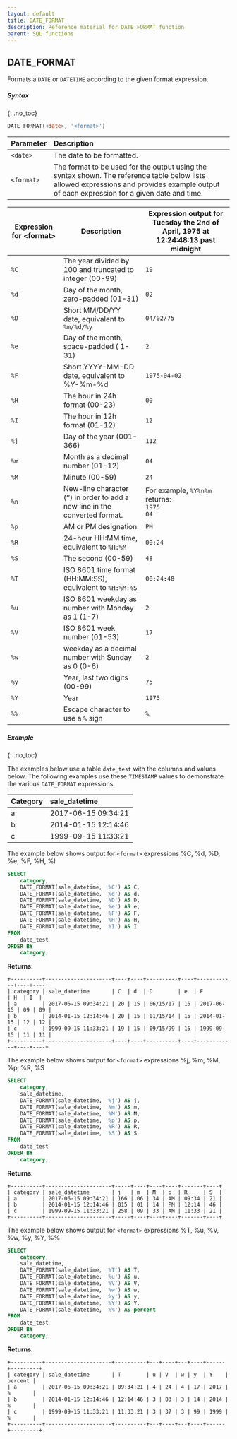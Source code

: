 ```yaml
---
layout: default
title: DATE_FORMAT
description: Reference material for DATE_FORMAT function
parent: SQL functions
---
```


## DATE\_FORMAT

Formats a `DATE` or `DATETIME` according to the given format expression.

##### Syntax
{: .no_toc}

```sql
​​DATE_FORMAT(<date>, '<format>')​​
```

| Parameter  | Description                                                                                                                                                                                |
| :---------- | :------------------------------------------------------------------------------------------------------------------------------------------------------------------------------------------ |
| `<date>`   | The date to be formatted.                                                                                                                                                                  |
| `<format>` | The format to be used for the output using the syntax shown. The reference table below lists allowed expressions and provides example output of each expression for a given date and time. |

| Expression for \<format> | Description                                                                 | Expression output for Tuesday the 2nd of April, 1975 at 12:24:48:13 past midnight          |
| ------------------------ | --------------------------------------------------------------------------- | ------------------------------------------------------------------------------------------ |
| `%C`                     | The year divided by 100 and truncated to integer (00-99)                    | `19`                                                                                       |
| `%d`                     | Day of the month, zero-padded (01-31)                                       | `02`                                                                                       |
| `%D`                     | Short MM/DD/YY date, equivalent to `%m/%d/%y`                                 | `04/02/75`                                                                                 |
| `%e`                     | Day of the month, space-padded ( 1-31)                                      | `2`                                                                                        |
| `%F`                     | Short YYYY-MM-DD date, equivalent to %Y-%m-%d                               | `1975-04-02`                                                                               |
| `%H`                     | The hour in 24h format (00-23)                                              | `00`                                                                                       |
| `%I`                     | The hour in 12h format (01-12)                                              | `12`                                                                                       |
| `%j`                     | Day of the year (001-366)                                                   | `112`                                                                                      |
| `%m`                     | Month as a decimal number (01-12)                                           | `04`                                                                                       |
| `%M`                     | Minute (00-59)                                                              | `24`                                                                                       |
| `%n`                     | New-line character (‘’) in order to add a new line in the converted format. | For example, `%Y%n%m` returns: <br>`1975`<br>`04` |
| `%p`                     | AM or PM designation                                                        | `PM`                                                                                       |
| `%R`                     | 24-hour HH:MM time, equivalent to `%H:%M`                                     | `00:24`                                                                                    |
| `%S`                     | The second (00-59)                                                          | `48`                                                                                       |
| `%T`                     | ISO 8601 time format (HH:MM:SS), equivalent to `%H:%M:%S`                     | `00:24:48`                                                                                 |
| `%u`                     | ISO 8601 weekday as number with Monday as 1 (1-7)                           | `2`                                                                                        |
| `%V`                     | ISO 8601 week number (01-53)                                                | `17`                                                                                       |
| `%w`                     | weekday as a decimal number with Sunday as 0 (0-6)                          | `2`                                                                                        |
| `%y`                     | Year, last two digits (00-99)                                               | `75`                                                                                       |
| `%Y`                     | Year                                                                        | `1975`                                                                                     |
| `%%`                     | Escape character to use a `%` sign                                          | `%`                                                                                        |

##### Example
{: .no_toc}

The examples below use a table `date_test` with the columns and values below. The following examples use these `TIMESTAMP` values to demonstrate the various `DATE_FORMAT` expressions.

| Category | sale\_datetime      |
| :-------- | :------------------- |
| a        | 2017-06-15 09:34:21 |
| b        | 2014-01-15 12:14:46 |
| c        | 1999-09-15 11:33:21 |

The example below shows output for `<format>` expressions %C, %d, %D, %e, %F, %H, %I

```sql
SELECT
	category,
	DATE_FORMAT(sale_datetime, '%C') AS C,
	DATE_FORMAT(sale_datetime, '%d') AS d,
	DATE_FORMAT(sale_datetime, '%D') AS D,
	DATE_FORMAT(sale_datetime, '%e') AS e,
	DATE_FORMAT(sale_datetime, '%F') AS F,
	DATE_FORMAT(sale_datetime, '%H') AS H,
	DATE_FORMAT(sale_datetime, '%I') AS I
FROM
	date_test
ORDER BY
	category;
```

**Returns**:

```
+----------+---------------------+----+----+----------+----+------------+----+----+
| category | sale_datetime       | C  | d  | D        | e  | F          | H  | I  |
| a        | 2017-06-15 09:34:21 | 20 | 15 | 06/15/17 | 15 | 2017-06-15 | 09 | 09 |
| b        | 2014-01-15 12:14:46 | 20 | 15 | 01/15/14 | 15 | 2014-01-15 | 12 | 12 |
| c        | 1999-09-15 11:33:21 | 19 | 15 | 09/15/99 | 15 | 1999-09-15 | 11 | 11 |
+----------+---------------------+----+----+----------+----+------------+----+----+
```

The example below shows output for `<format>` expressions %j, %m, %M, %p, %R, %S

```sql
SELECT
	category,
	sale_datetime,
	DATE_FORMAT(sale_datetime, '%j') AS j,
	DATE_FORMAT(sale_datetime, '%m') AS m,
	DATE_FORMAT(sale_datetime, '%M') AS M,
	DATE_FORMAT(sale_datetime, '%p') AS p,
	DATE_FORMAT(sale_datetime, '%R') AS R,
	DATE_FORMAT(sale_datetime, '%S') AS S
FROM
	date_test
ORDER BY
	category;
```

**Returns**:

```
+----------+---------------------+-----+----+----+----+-------+----+
| category | sale_datetime       | j   | m  | M  | p  | R     | S  |
| a        | 2017-06-15 09:34:21 | 166 | 06 | 34 | AM | 09:34 | 21 |
| b        | 2014-01-15 12:14:46 | 015 | 01 | 14 | PM | 12:14 | 46 |
| c        | 1999-09-15 11:33:21 | 258 | 09 | 33 | AM | 11:33 | 21 |
+----------+---------------------+-----+----+----+----+-------+----+
```

The example below shows output for `<format>` expressions %T, %u, %V, %w, %y, %Y, %%

```sql
SELECT
	category,
	sale_datetime,
	DATE_FORMAT(sale_datetime, '%T') AS T,
	DATE_FORMAT(sale_datetime, '%u') AS u,
	DATE_FORMAT(sale_datetime, '%V') AS V,
	DATE_FORMAT(sale_datetime, '%w') AS w,
	DATE_FORMAT(sale_datetime, '%y') AS y,
	DATE_FORMAT(sale_datetime, '%Y') AS Y,
	DATE_FORMAT(sale_datetime, '%%') AS percent
FROM
	date_test
ORDER BY
	category;
```

**Returns**:

```
+----------+---------------------+----------+---+----+---+----+------+---------+
| category | sale_datetime       | T        | u | V  | w | y  | Y    | percent |
| a        | 2017-06-15 09:34:21 | 09:34:21 | 4 | 24 | 4 | 17 | 2017 | %       |
| b        | 2014-01-15 12:14:46 | 12:14:46 | 3 | 03 | 3 | 14 | 2014 | %       |
| c        | 1999-09-15 11:33:21 | 11:33:21 | 3 | 37 | 3 | 99 | 1999 | %       |
+----------+---------------------+----------+---+----+---+----+------+---------+
```
